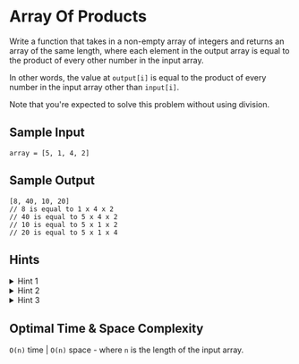 # Array Of Products

Write a function that takes in a non-empty array of integers and returns an array of the same length, where each element in the output array is equal to the product of every other number in the input array.

In other words, the value at `output[i]` is equal to the product of every number in the input array other than `input[i]`.

Note that you're expected to solve this problem without using division.

## Sample Input

```plaintext
array = [5, 1, 4, 2]
```

## Sample Output

```plaintext
[8, 40, 10, 20]
// 8 is equal to 1 x 4 x 2
// 40 is equal to 5 x 4 x 2
// 10 is equal to 5 x 1 x 2
// 20 is equal to 5 x 1 x 4
```

## Hints

<details>
<summary>Hint 1</summary>

Think about the most naive approach to solving this problem. How can we do exactly what the problem wants us to do without focusing at all on time and space complexity?

</details>

<details>
<summary>Hint 2</summary>

Understand how output[i] is being calculated. How can we calculate the product of every element other than the one at the current index? Can we do this with just one loop through the input array, or do we have to do multiple loops?

</details>

<details>
<summary>Hint 3</summary>

For each index in the input array, try calculating the product of every element to the left and the product of every element to the right. You can do this with two loops through the array: one from left to right and one from right to left. How can these products help us?

</details>

## Optimal Time & Space Complexity

`O(n)` time | `O(n)` space - where `n` is the length of the input array.
